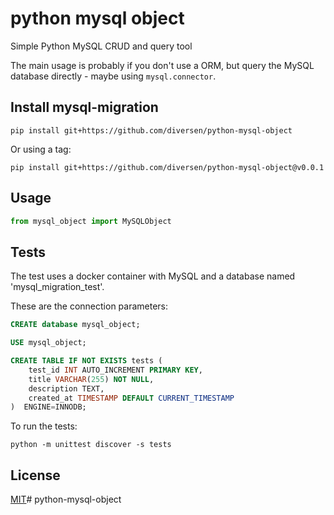 # python mysql object

Simple Python MySQL CRUD and query tool

The main usage is probably if you don't use a ORM, but query the MySQL database directly - maybe using `mysql.connector`.

## Install mysql-migration

    pip install git+https://github.com/diversen/python-mysql-object

Or using a tag:

    pip install git+https://github.com/diversen/python-mysql-object@v0.0.1


## Usage

```python
from mysql_object import MySQLObject
```

## Tests

The test uses a docker container with MySQL and a database named 'mysql_migration_test'.
    
These are the connection parameters:



```sql
CREATE database mysql_object;

USE mysql_object;

CREATE TABLE IF NOT EXISTS tests (
    test_id INT AUTO_INCREMENT PRIMARY KEY,
    title VARCHAR(255) NOT NULL,
    description TEXT,
    created_at TIMESTAMP DEFAULT CURRENT_TIMESTAMP
)  ENGINE=INNODB;
```


To run the tests:

    python -m unittest discover -s tests
    

## License

[MIT](LICENSE)# python-mysql-object
